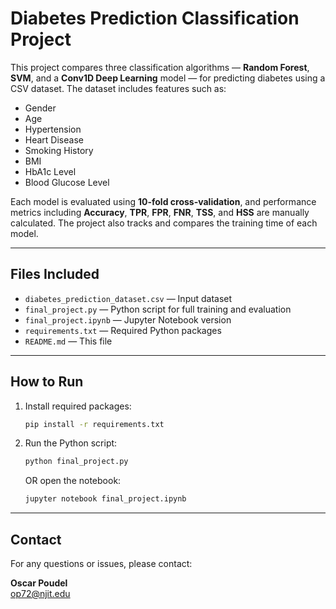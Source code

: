 # Diabetes Prediction Classification Project

This project compares three classification algorithms — **Random Forest**, **SVM**, and a **Conv1D Deep Learning** model — for predicting diabetes using a CSV dataset. The dataset includes features such as:

- Gender
- Age
- Hypertension
- Heart Disease
- Smoking History
- BMI
- HbA1c Level
- Blood Glucose Level

Each model is evaluated using **10-fold cross-validation**, and performance metrics including **Accuracy**, **TPR**, **FPR**, **FNR**, **TSS**, and **HSS** are manually calculated. The project also tracks and compares the training time of each model.

---

##  Files Included

- `diabetes_prediction_dataset.csv` — Input dataset
- `final_project.py` — Python script for full training and evaluation
- `final_project.ipynb` — Jupyter Notebook version 
- `requirements.txt` — Required Python packages
- `README.md` — This file

---

## How to Run

1. Install required packages:

    ```bash
    pip install -r requirements.txt
    ```

2. Run the Python script:

    ```bash
    python final_project.py
    ```

   OR open the notebook:

    ```bash
    jupyter notebook final_project.ipynb
    ```

---

##  Contact

For any questions or issues, please contact:

**Oscar Poudel**  
 op72@njit.edu
